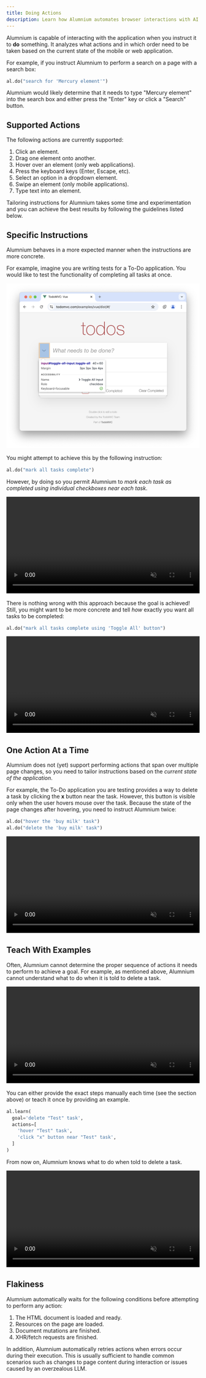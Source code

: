 ```yaml
---
title: Doing Actions
description: Learn how Alumnium automates browser interactions with AI. Discover supported actions, best practices, and how to craft test instructions.
---
```


Alumnium is capable of interacting with the application when you instruct it to **do** something. It analyzes what actions and in which order need to be taken based on the current state of the mobile or web application.

For example, if you instruct Alumnium to perform a search on a page with a search box:

```python
al.do("search for 'Mercury element'")
```

Alumnium would likely determine that it needs to type "Mercury element" into the search box and either press the "Enter" key or click a "Search" button.

## Supported Actions

The following actions are currently supported:

1. Click an element.
2. Drag one element onto another.
3. Hover over an element (only web applications).
4. Press the keyboard keys (Enter, Escape, etc).
5. Select an option in a dropdown element.
6. Swipe an element (only mobile applications).
7. Type text into an element.

Tailoring instructions for Alumnium takes some time and experimentation and you can achieve the best results by following the guidelines listed below.

## Specific Instructions

Alumnium behaves in a more expected manner when the instructions are more concrete.

For example, imagine you are writing tests for a To-Do application. You would like to test the functionality of completing all tasks at once.

![A screenshot of To Do application with Complete All Tasks checkbox highlighted](../../../../assets/todo-mark-all.png)

You might attempt to achieve this by the following instruction:

```python
al.do("mark all tasks complete")
```

However, by doing so you permit Alumnium to *mark each task as completed using individual checkboxes near each task*.

<video class="rounded-xl" alt="A screen recording of Alumnium mark each task completed one by one" controls controlslist="nofullscreen" disablepictureinpicture muted playsinline width="100%" height="auto">
  <source src="/videos/act-specific-1.mp4" type="video/mp4" />
  <source src="/videos/act-specific-1.webm" type="video/webm" />
</video>

There is nothing wrong with this approach because the goal is achieved! Still, you might want to be more concrete and tell *how* exactly you want all tasks to be completed:

```python
al.do("mark all tasks complete using 'Toggle All' button")
```

<video class="rounded-xl" alt="A screen recording of Alumnium mark tasks completed at once" controls controlslist="nofullscreen" disablepictureinpicture muted playsinline width="100%" height="auto">
  <source src="/videos/act-specific-2.mp4" type="video/mp4" />
  <source src="/videos/act-specific-2.webm" type="video/webm" />
</video>

## One Action At a Time

Alumnium does not (yet) support performing actions that span over multiple page changes, so you need to tailor instructions based on the *current state of the application*.

For example, the To-Do application you are testing provides a way to delete a task by clicking the **x** button near the task. However, this button is visible only when the user hovers mouse over the task. Because the state of the page changes after hovering, you need to instruct Alumnium twice:

```python
al.do("hover the 'buy milk' task")
al.do("delete the 'buy milk' task")
```

<video class="rounded-xl" alt="A screen recording of Alumnium hovering and deleting task" controls controlslist="nofullscreen" disablepictureinpicture muted playsinline width="100%" height="auto">
  <source src="/videos/act-one-by-one.mp4" type="video/mp4" />
  <source src="/videos/act-one-by-one.webm" type="video/webm" />
</video>

## Teach With Examples

Often, Alumnium cannot determine the proper sequence of actions it needs to perform to achieve a goal. For example, as mentioned above, Alumnium  cannot understand what to do when it is told to delete a task.

<video class="rounded-xl" alt="A screen recording of Alumnium unable to delete task without being taught" controls controlslist="nofullscreen" disablepictureinpicture muted playsinline width="100%" height="auto">
  <source src="/videos/learn-1.mp4" type="video/mp4" />
  <source src="/videos/learn-1.webm" type="video/webm" />
</video>

You can either provide the exact steps manually each time (see the section above) or teach it once by providing an example.

```python
al.learn(
  goal='delete "Test" task',
  actions=[
    'hover "Test" task',
    'click "x" button near "Test" task',
  ]
)
```

From now on, Alumnium knows what to do when told to delete a task.

<video class="rounded-xl" alt="A screen recording of Alumnium deleting task after being taught" controls controlslist="nofullscreen" disablepictureinpicture muted playsinline width="100%" height="auto">
  <source src="/videos/learn-2.mp4" type="video/mp4" />
  <source src="/videos/learn-2.webm" type="video/webm" />
</video>

## Flakiness

Alumnium automatically waits for the following conditions before attempting to perform any action:

1. The HTML document is loaded and ready.
2. Resources on the page are loaded.
3. Document mutations are finished.
4. XHR/fetch requests are finished.

In addition, Alumnium automatically retries actions when errors occur during their execution. This is usually sufficient to handle common scenarios such as changes to page content during interaction or issues caused by an overzealous LLM.
